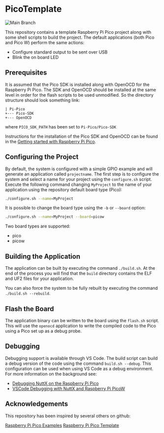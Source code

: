 # PicoTemplate

![Main Branch](https://github.com/NevynUK/PicoTemplate/actions/workflows/build.yaml/badge.svg)

This repository contains a template Raspberry Pi Pico project along with some shell scripts to build the project.  The default applications (both Pico and Pico W) perform the same actions:

* Configure standard output to be sent over USB
* Blink the on board LED

## Prerequisites

It is assumed that the Pico SDK is installed along with OpenOCD for the Raspberry Pi Pico.  The SDK and OpenOCD should be installed at the same level in order for the flash scripts to be used unmodified.  So the directory structure should look something link:

```
| Pi-Pico
+--- Pico-SDK
+--- OpenOCD
```

where `PICO_SDK_PATH` has been set to `Pi-Pico/Pico-SDK`

Instructions for the installation of the Pico SDK and OpenOCD can be found in the [Getting started with Raspberry Pi Pico](https://datasheets.raspberrypi.com/pico/getting-started-with-pico.pdf).

## Configuring the Project

By default, the system is configured with a simple GPIO example and will generate an application called `projectname`.  The first step is to configure the system and select a name for your project using the `configure.sh` script.  Execute the following command changing `MyProject` to the name of your application using the repository default board type (Pico):

```bash
./configure.sh --name=MyProject
```

It is possible to change the board type using the `-b` or `--board` option:

```bash
./configure.sh --name=MyProject --board=picow
```

Two board types are supported:

* pico
* picow

## Building the Application

The application can be built by executing the command `./build.sh`.  At the end of the process you will find that the `build` directory contains the ELF and UF2 files for your application.

You can also force the system to be fully rebuilt by executing the command `./build.sh --rebuild`.

## Flash the Board

The application binary can be written to the board using the `flash.sh` script.  This will use the `openocd` application to write the compiled code to the Pico using a Pico set up as a debug probe.

## Debugging

Debugging support is available through VS Code.  The build script can build a debug version of the code using the command `build.sh --debug`.  This configuration can be used when using VS Code as a debug environment.  For more information on the background see:

* [Debugging NuttX on the Raspberry Pi Pico](https://blog.mark-stevens.co.uk/2023/06/debugging-nuttx-on-the-raspberry-pi-pico/)
* [VSCode Debugging with NuttX and Raspberry Pi PicoW](https://blog.mark-stevens.co.uk/2023/06/vscode-debugging-with-nuttx-and-raspberry-pi-picow/)

## Acknowledgements

This repository has been inspired by several others on github:

[Raspberry Pi Pico Examples](https://github.com/raspberrypi/pico-examples)
[Raspberry Pi Pico Template](https://github.com/cathiele/raspberrypi-pico-cpp-template)
